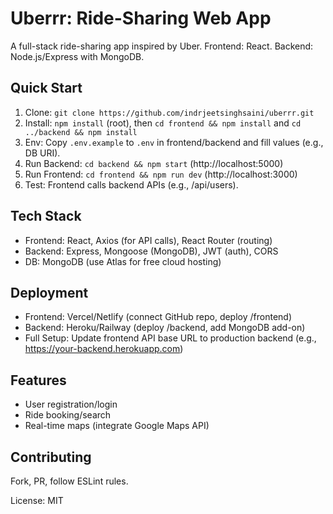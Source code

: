 # Uberrr: Ride-Sharing Web App

A full-stack ride-sharing app inspired by Uber. Frontend: React. Backend: Node.js/Express with MongoDB.

## Quick Start
1. Clone: `git clone https://github.com/indrjeetsinghsaini/uberrr.git`
2. Install: `npm install` (root), then `cd frontend && npm install` and `cd ../backend && npm install`
3. Env: Copy `.env.example` to `.env` in frontend/backend and fill values (e.g., DB URI).
4. Run Backend: `cd backend && npm start` (http://localhost:5000)
5. Run Frontend: `cd frontend && npm run dev` (http://localhost:3000)
6. Test: Frontend calls backend APIs (e.g., /api/users).

## Tech Stack
- Frontend: React, Axios (for API calls), React Router (routing)
- Backend: Express, Mongoose (MongoDB), JWT (auth), CORS
- DB: MongoDB (use Atlas for free cloud hosting)

## Deployment
- Frontend: Vercel/Netlify (connect GitHub repo, deploy /frontend)
- Backend: Heroku/Railway (deploy /backend, add MongoDB add-on)
- Full Setup: Update frontend API base URL to production backend (e.g., https://your-backend.herokuapp.com)

## Features
- User registration/login
- Ride booking/search
- Real-time maps (integrate Google Maps API)

## Contributing
Fork, PR, follow ESLint rules.

License: MIT
